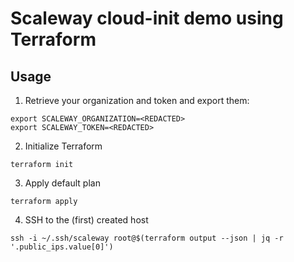 # Scaleway cloud-init demo using Terraform

## Usage

1. Retrieve your organization and token and export them:
```
export SCALEWAY_ORGANIZATION=<REDACTED>
export SCALEWAY_TOKEN=<REDACTED>
```

2. Initialize Terraform
```
terraform init
```

3. Apply default plan
```
terraform apply
```

4. SSH to the (first) created host
```
ssh -i ~/.ssh/scaleway root@$(terraform output --json | jq -r '.public_ips.value[0]')
```
